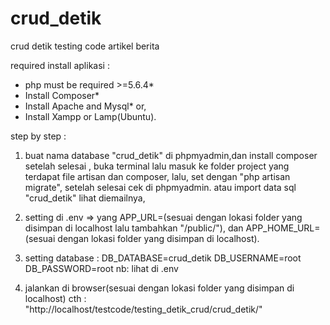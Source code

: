 # crud_detik
crud detik testing code artikel berita

required install aplikasi :

- php must be required >=5.6.4*
- Install Composer*
- Install Apache and Mysql* or,
- Install Xampp or Lamp(Ubuntu).

step by step :

1. buat nama database "crud_detik" di phpmyadmin,dan install composer setelah selesai , buka terminal 
lalu masuk ke folder project yang terdapat file artisan dan composer,
lalu, set dengan "php artisan migrate", setelah selesai cek di phpmyadmin.
atau import data sql "crud_detik" lihat diemailnya,

2. setting di .env => yang APP_URL=(sesuai dengan lokasi folder yang disimpan di localhost lalu tambahkan "/public/"), 
dan APP_HOME_URL=(sesuai dengan lokasi folder yang disimpan di localhost).

3. setting database :
DB_DATABASE=crud_detik
DB_USERNAME=root
DB_PASSWORD=root
nb: lihat di .env

4. jalankan di browser(sesuai dengan lokasi folder yang disimpan di localhost) 
cth : "http://localhost/testcode/testing_detik_crud/crud_detik/"
